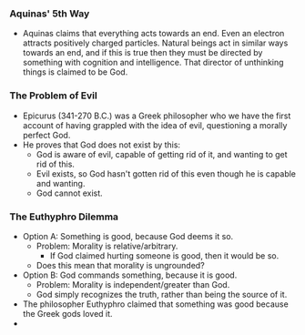 ### Aquinas' 5th Way
- Aquinas claims that everything acts towards an end. Even an electron attracts positively charged particles. Natural beings act in similar ways towards an end, and if this is true then they must be directed by something with cognition and intelligence. That director of unthinking things is claimed to be God.
### The Problem of Evil
- Epicurus (341-270 B.C.) was a Greek philosopher who we have the first account of having grappled with the idea of evil, questioning a morally perfect God.
- He proves that God does not exist by this:
	- God is aware of evil, capable of getting rid of it, and wanting to get rid of this.
	- Evil exists, so God hasn't gotten rid of this even though he is capable and wanting.
	- God cannot exist.
### The Euthyphro Dilemma
- Option A: Something is good, because God deems it so.
	- Problem: Morality is relative/arbitrary.
		- If God claimed hurting someone is good, then it would be so.
	- Does this mean that morality is ungrounded?
- Option B: God commands something, because it is good.
	- Problem: Morality is independent/greater than God.
	- God simply recognizes the truth, rather than being the source of it.
- The philosopher Euthyphro claimed that something was good because the Greek gods loved it.
- 